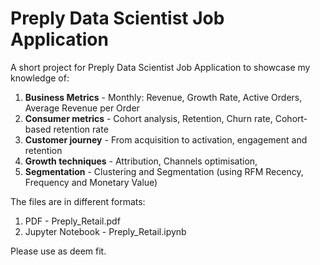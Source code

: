 # Preply Data Scientist Job Application

A short project for Preply Data Scientist Job Application to showcase my knowledge of:

1. **Business Metrics** - Monthly: Revenue, Growth Rate, Active Orders, Average Revenue per Order
2. **Consumer metrics** - Cohort analysis, Retention, Churn rate, Cohort-based retention rate
3. **Customer journey** - From acquisition to activation, engagement and retention
4. **Growth techniques** - Attribution, Channels optimisation, 
5. **Segmentation** - Clustering and Segmentation (using RFM Recency, Frequency and Monetary Value)


The files are in different formats:
1. PDF - Preply_Retail.pdf
2. Jupyter Notebook - Preply_Retail.ipynb

Please use as deem fit.

